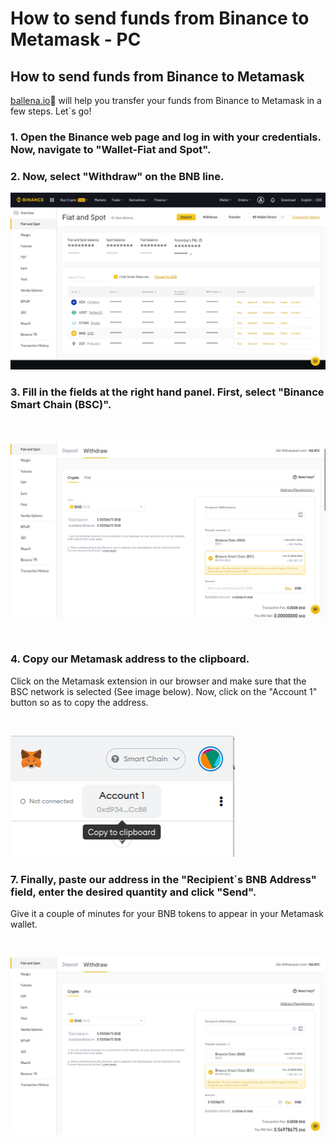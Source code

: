 # How to send funds from Binance to Metamask - PC

## How to send funds from Binance to Metamask

[ballena.io](https://ballena.io/)🐋 will help you transfer your funds from Binance to Metamask in a few steps. Let´s go!



### 1. Open the Binance web page and log in with your credentials. Now, navigate to "Wallet-Fiat and Spot".

### 

### ​2. Now, select "Withdraw" on the BNB line.



![](../../.gitbook/assets/enviarbnb0.png)

### 

### 3. Fill in the fields at the right hand panel. First, select "Binance Smart Chain \(BSC\)".

​​

![](../../.gitbook/assets/enviarbnb1.png)



​

### 4. Copy our Metamask address to the clipboard.

Click on the Metamask extension in our browser and make sure that the BSC network is selected \(See image below\). Now, click on the "Account 1" button so as to copy the address.

​

![](../../.gitbook/assets/enviarbnb2.png)

### 

### 7. Finally, paste our address in the "Recipient´s BNB Address" field, enter the desired quantity and click "Send".

Give it a couple of minutes for your BNB tokens to appear in your Metamask wallet. 

​​

![](../../.gitbook/assets/enviarbnb3%20%281%29.png)





